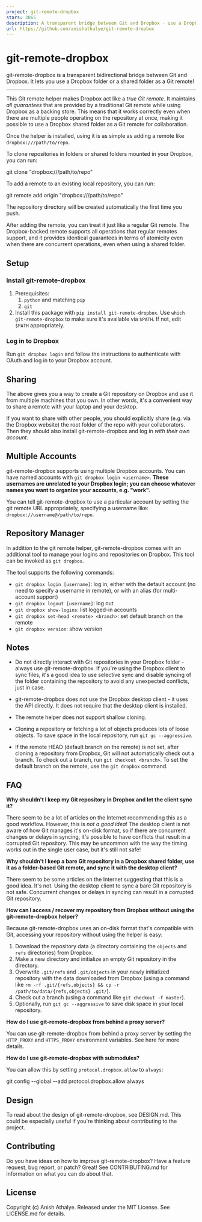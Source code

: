 ```yaml
---
project: git-remote-dropbox
stars: 3065
description: A transparent bridge between Git and Dropbox - use a Dropbox (shared) folder as a Git remote! 🎁
url: https://github.com/anishathalye/git-remote-dropbox
---
```


git-remote-dropbox
==================

git-remote-dropbox is a transparent bidirectional bridge between Git and Dropbox. It lets you use a Dropbox folder or a shared folder as a Git remote!

* * *

This Git remote helper makes Dropbox act like a _true Git remote_. It maintains _all guarantees_ that are provided by a traditional Git remote while using Dropbox as a backing store. This means that it works correctly even when there are multiple people operating on the repository at once, making it possible to use a Dropbox shared folder as a Git remote for collaboration.

Once the helper is installed, using it is as simple as adding a remote like `dropbox:///path/to/repo`.

To clone repositories in folders or shared folders mounted in your Dropbox, you can run:

git clone "dropbox:///path/to/repo"

To add a remote to an existing local repository, you can run:

git remote add origin "dropbox:///path/to/repo"

The repository directory will be created automatically the first time you push.

After adding the remote, you can treat it just like a regular Git remote. The Dropbox-backed remote supports all operations that regular remotes support, and it provides identical guarantees in terms of atomicity even when there are concurrent operations, even when using a shared folder.

Setup
-----

### Install git-remote-dropbox

1.  Prerequisites:
    1.  `python` and matching `pip`
    2.  `git`
2.  Install this package with `pip install git-remote-dropbox`. Use `which git-remote-dropbox` to make sure it's available via `$PATH`. If not, edit `$PATH` appropriately.

### Log in to Dropbox

Run `git dropbox login` and follow the instructions to authenticate with OAuth and log in to your Dropbox account.

Sharing
-------

The above gives you a way to create a Git repository on Dropbox and use it from multiple machines that you own. In other words, it's a convenient way to share a remote with your laptop and your desktop.

If you want to share with other people, you should explicitly share (e.g. via the Dropbox website) the root folder of the repo with your collaborators. Then they should also install git-remote-dropbox and log in _with their own account_.

Multiple Accounts
-----------------

git-remote-dropbox supports using multiple Dropbox accounts. You can have named accounts with `git dropbox login <username>`. **These usernames are unrelated to your Dropbox login; you can choose whatever names you want to organize your accounts, e.g. "work".**

You can tell git-remote-dropbox to use a particular account by setting the git remote URL appropriately, specifying a username like: `dropbox://username@/path/to/repo`.

Repository Manager
------------------

In addition to the git remote helper, git-remote-dropbox comes with an additional tool to manage your logins and repositories on Dropbox. This tool can be invoked as `git dropbox`.

The tool supports the following commands:

-   `git dropbox login [username]`: log in, either with the default account (no need to specify a username in remote), or with an alias (for multi-account support)
-   `git dropbox logout [username]`: log out
-   `git dropbox show-logins`: list logged-in accounts
-   `git dropbox set-head <remote> <branch>`: set default branch on the remote
-   `git dropbox version`: show version

Notes
-----

-   Do not directly interact with Git repositories in your Dropbox folder -always use git-remote-dropbox. If you're using the Dropbox client to sync files, it's a good idea to use selective sync and disable syncing of the folder containing the repository to avoid any unexpected conflicts, just in case.
    
-   git-remote-dropbox does not use the Dropbox desktop client - it uses the API directly. It does not require that the desktop client is installed.
    
-   The remote helper does not support shallow cloning.
    
-   Cloning a repository or fetching a lot of objects produces lots of loose objects. To save space in the local repository, run `git gc --aggressive`.
    
-   If the remote HEAD (default branch on the remote) is not set, after cloning a repository from Dropbox, Git will not automatically check out a branch. To check out a branch, run `git checkout <branch>`. To set the default branch on the remote, use the `git dropbox` command.
    

FAQ
---

**Why shouldn't I keep my Git repository in Dropbox and let the client sync it?**

There seem to be a lot of articles on the Internet recommending this as a good workflow. However, this is _not a good idea_! The desktop client is not aware of how Git manages it's on-disk format, so if there are concurrent changes or delays in syncing, it's possible to have conflicts that result in a corrupted Git repository. This may be uncommon with the way the timing works out in the single user case, but it's still not safe!

**Why shouldn't I keep a bare Git repository in a Dropbox shared folder, use it as a folder-based Git remote, and sync it with the desktop client?**

There seem to be some articles on the Internet suggesting that this is a good idea. It's not. Using the desktop client to sync a bare Git repository is not safe. Concurrent changes or delays in syncing can result in a corrupted Git repository.

**How can I access / recover my repository from Dropbox without using the git-remote-dropbox helper?**

Because git-remote-dropbox uses an on-disk format that's compatible with Git, accessing your repository without using the helper is easy:

1.  Download the repository data (a directory containing the `objects` and `refs` directories) from Dropbox.
2.  Make a new directory and initialize an empty Git repository in the directory.
3.  Overwrite `.git/refs` and `.git/objects` in your newly initialized repository with the data downloaded from Dropbox (using a command like `rm -rf .git/{refs,objects} && cp -r /path/to/data/{refs,objects} .git/`).
4.  Check out a branch (using a command like `git checkout -f master`).
5.  Optionally, run `git gc --aggressive` to save disk space in your local repository.

**How do I use git-remote-dropbox from behind a proxy server?**

You can use git-remote-dropbox from behind a proxy server by setting the `HTTP_PROXY` and `HTTPS_PROXY` environment variables. See here for more details.

**How do I use git-remote-dropbox with submodules?**

You can allow this by setting `protocol.dropbox.allow` to `always`:

git config --global --add protocol.dropbox.allow always

Design
------

To read about the design of git-remote-dropbox, see DESIGN.md. This could be especially useful if you're thinking about contributing to the project.

Contributing
------------

Do you have ideas on how to improve git-remote-dropbox? Have a feature request, bug report, or patch? Great! See CONTRIBUTING.md for information on what you can do about that.

License
-------

Copyright (c) Anish Athalye. Released under the MIT License. See LICENSE.md for details.
